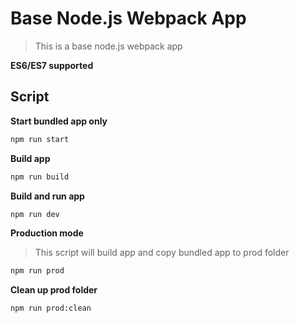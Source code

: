 # Base Node.js Webpack App

> This is a base node.js webpack app

**ES6/ES7 supported**

## Script

**Start bundled app only**
```bash
npm run start
```

**Build app**
```bash
npm run build
```

**Build and run app**
```bash
npm run dev
```

**Production mode**
> This script will build app and copy bundled app to prod folder

```bash
npm run prod
```

**Clean up prod folder**

```bash
npm run prod:clean
```